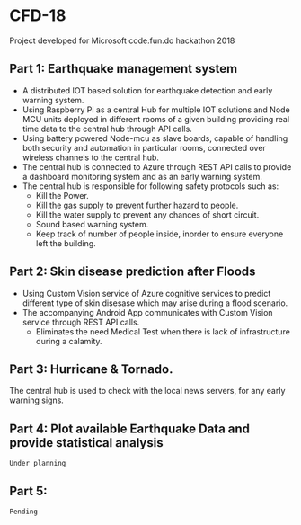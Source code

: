 # CFD-18
Project developed for Microsoft code.fun.do hackathon 2018

## Part 1: Earthquake management system
* A distributed IOT based solution for earthquake detection and early warning system.
* Using Raspberry Pi as a central Hub for multiple IOT solutions and Node MCU units deployed in different rooms of a given building providing real time data to the central hub through API calls.
* Using battery powered Node-mcu as slave boards, capable of handling both security and automation in particular rooms, connected over wireless channels to the central hub.
* The central hub is connected to Azure through REST API calls to provide a dashboard monitoring system and as an early warning system. 
* The central hub is responsible for following safety protocols such as:
    * Kill the Power.
    * Kill the gas supply to prevent further hazard to people.
    * Kill the water supply to prevent any chances of short circuit.
    * Sound based warning system.
    * Keep track of number of people inside, inorder to ensure everyone left the building.
   
## Part 2: Skin disease prediction after Floods
* Using Custom Vision service of Azure cognitive services to predict different type of skin disesase which may arise during a flood scenario.
* The accompanying Android App communicates with Custom Vision service through REST API calls.
    * Eliminates the need Medical Test when there is lack of infrastructure during a calamity.

## Part 3: Hurricane & Tornado.
The central hub is used to check with the local news servers, for any early warning signs.


## Part 4: Plot available Earthquake Data and provide statistical analysis
``Under planning``

## Part 5:
 `Pending`
        